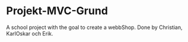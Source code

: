 # Projekt-MVC-Grund
A school project with the goal to create a webbShop.
Done by Christian, KarlOskar och Erik.
